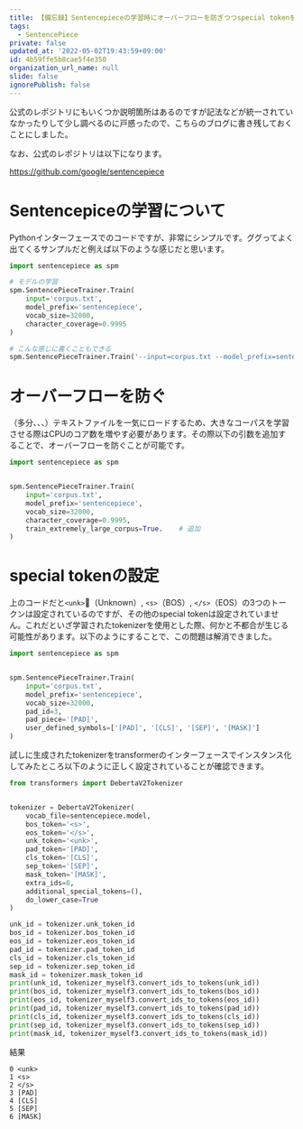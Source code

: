 ```yaml
---
title: 【備忘録】Sentencepieceの学習時にオーバーフローを防ぎつつspecial tokenを正しく設定する方法
tags:
  - SentencePiece
private: false
updated_at: '2022-05-02T19:43:59+09:00'
id: 4b59ffe5b8cae5f4e350
organization_url_name: null
slide: false
ignorePublish: false
---
```

公式のレポジトリにもいくつか説明箇所はあるのですが記法などが統一されていなかったりして少し調べるのに戸惑ったので、こちらのブログに書き残しておくことにしました。

なお、公式のレポジトリは以下になります。

https://github.com/google/sentencepiece

# Sentencepiceの学習について
Pythonインターフェースでのコードですが、非常にシンプルです。ググってよく出てくるサンプルだと例えば以下のような感じだと思います。

```python
import sentencepiece as spm

# モデルの学習
spm.SentencePieceTrainer.Train(
    input='corpus.txt',
    model_prefix='sentencepiece',
    vocab_size=32000,
    character_coverage=0.9995
)

# こんな感じに書くこともできる
spm.SentencePieceTrainer.Train('--input=corpus.txt --model_prefix=sentencepiece --vocab_size=32000 character_coverage=0.9995')
```

# オーバーフローを防ぐ
（多分、、、）テキストファイルを一気にロードするため、大きなコーパスを学習させる際はCPUのコア数を増やす必要があります。その際以下の引数を追加することで、オーバーフローを防ぐことが可能です。

```python
import sentencepiece as spm


spm.SentencePieceTrainer.Train(
    input='corpus.txt',
    model_prefix='sentencepiece',
    vocab_size=32000,
    character_coverage=0.9995,
    train_extremely_large_corpus=True.    # 追加
)
```

# special tokenの設定
上のコードだと`<unk>`（Unknown）, `<s>`（BOS）, `</s>`（EOS）の3つのトークンは設定されているのですが、その他のspecial tokenは設定されていません。これだといざ学習されたtokenizerを使用とした際、何かと不都合が生じる可能性があります。以下のようにすることで、この問題は解消できました。

```python
import sentencepiece as spm


spm.SentencePieceTrainer.Train(
    input='corpus.txt',
    model_prefix='sentencepiece',
    vocab_size=32000,
    pad_id=3,
    pad_piece='[PAD]',
    user_defined_symbols=['[PAD]', '[CLS]', '[SEP]', '[MASK]']
)
```

試しに生成されたtokenizerをtransformerのインターフェースでインスタンス化してみたところ以下のように正しく設定されていることが確認できます。

```python
from transformers import DebertaV2Tokenizer


tokenizer = DebertaV2Tokenizer(
    vocab_file=sentencepiece.model,
    bos_token='<s>',
    eos_token='</s>',
    unk_token='<unk>',
    pad_token='[PAD]',
    cls_token='[CLS]',
    sep_token='[SEP]',
    mask_token='[MASK]',
    extra_ids=0,
    additional_special_tokens=(),
    do_lower_case=True
)

unk_id = tokenizer.unk_token_id
bos_id = tokenizer.bos_token_id
eos_id = tokenizer.eos_token_id
pad_id = tokenizer.pad_token_id
cls_id = tokenizer.cls_token_id
sep_id = tokenizer.sep_token_id
mask_id = tokenizer.mask_token_id
print(unk_id, tokenizer_myself3.convert_ids_to_tokens(unk_id))
print(bos_id, tokenizer_myself3.convert_ids_to_tokens(bos_id))
print(eos_id, tokenizer_myself3.convert_ids_to_tokens(eos_id))
print(pad_id, tokenizer_myself3.convert_ids_to_tokens(pad_id))
print(cls_id, tokenizer_myself3.convert_ids_to_tokens(cls_id))
print(sep_id, tokenizer_myself3.convert_ids_to_tokens(sep_id))
print(mask_id, tokenizer_myself3.convert_ids_to_tokens(mask_id))
```

結果

```
0 <unk>
1 <s>
2 </s>
3 [PAD]
4 [CLS]
5 [SEP]
6 [MASK]
```
